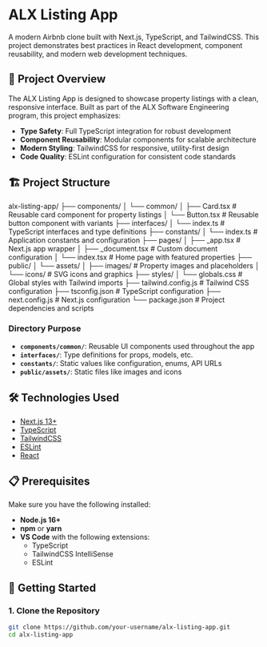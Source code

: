 # ALX Listing App

A modern Airbnb clone built with Next.js, TypeScript, and TailwindCSS. This project demonstrates best practices in React development, component reusability, and modern web development techniques.

## 🚀 Project Overview

The ALX Listing App is designed to showcase property listings with a clean, responsive interface. Built as part of the ALX Software Engineering program, this project emphasizes:

- **Type Safety**: Full TypeScript integration for robust development
- **Component Reusability**: Modular components for scalable architecture
- **Modern Styling**: TailwindCSS for responsive, utility-first design
- **Code Quality**: ESLint configuration for consistent code standards

## 🏗️ Project Structure

alx-listing-app/
├── components/
│ └── common/
│ ├── Card.tsx # Reusable card component for property listings
│ └── Button.tsx # Reusable button component with variants
├── interfaces/
│ └── index.ts # TypeScript interfaces and type definitions
├── constants/
│ └── index.ts # Application constants and configuration
├── pages/
│ ├── _app.tsx # Next.js app wrapper
│ ├── _document.tsx # Custom document configuration
│ └── index.tsx # Home page with featured properties
├── public/
│ └── assets/
│ ├── images/ # Property images and placeholders
│ └── icons/ # SVG icons and graphics
├── styles/
│ └── globals.css # Global styles with Tailwind imports
├── tailwind.config.js # Tailwind CSS configuration
├── tsconfig.json # TypeScript configuration
├── next.config.js # Next.js configuration
└── package.json # Project dependencies and scripts


### Directory Purpose

- **`components/common/`**: Reusable UI components used throughout the app
- **`interfaces/`**: Type definitions for props, models, etc.
- **`constants/`**: Static values like configuration, enums, API URLs
- **`public/assets/`**: Static files like images and icons

## 🛠️ Technologies Used

- [Next.js 13+](https://nextjs.org/)
- [TypeScript](https://www.typescriptlang.org/)
- [TailwindCSS](https://tailwindcss.com/)
- [ESLint](https://eslint.org/)
- [React](https://reactjs.org/)

## 📋 Prerequisites

Make sure you have the following installed:

- **Node.js 16+**
- **npm** or **yarn**
- **VS Code** with the following extensions:
  - TypeScript
  - TailwindCSS IntelliSense
  - ESLint

## 🚀 Getting Started

### 1. Clone the Repository

```bash
git clone https://github.com/your-username/alx-listing-app.git
cd alx-listing-app

